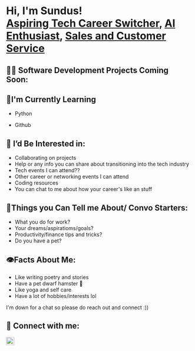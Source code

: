<h1>Hi, I'm Sundus! <br/><a href="https://www.linkedin.com/in/s-i-5055a11b7/">Aspiring Tech Career Switcher</a>, <a href="https://www.linkedin.com/in/s-i-5055a11b7/">AI Enthusiast</a>, <a href="https://www.linkedin.com/in/s-i-5055a11b7/">Sales and Customer Service</a></h1>

<h2>👨‍💻 Software Development Projects Coming Soon:</h2>


<h2>🌻I'm Currently Learning</h2>

- Python

- Github

<h2>🤔 I’d Be Interested in: </h2>

- Collaborating on projects
- Help or any info you can share about transitioning into the tech industry
- Tech events I can attend??
- Other career or networking events I can attend 
- Coding resources
- You can chat to me about how your career's like an stuff


<h2>🤔Things you Can Tell me About/ Convo Starters: </h2>

- What you do for work?
- Your dreams/aspiratioms/goals?
- Productivity/finance tips and tricks?
- Do you have a pet?

<h2> 👁️Facts About Me: </h2>

- Like writing poetry and stories
- Have a pet dwarf hamster 🐹
- Like yoga and self care
- Have a lot of hobbies/interests lol
  

I'm down for a chat so please do reach out and connect :))

<h2> 🤳 Connect with me:</h2>

[<img align="left" alt="SI | LinkedIn" width="22px" src="https://cdn.jsdelivr.net/npm/simple-icons@v3/icons/linkedin.svg" />][linkedin]


[linkedin]: https://www.linkedin.com/in/s-i-5055a11b7/
